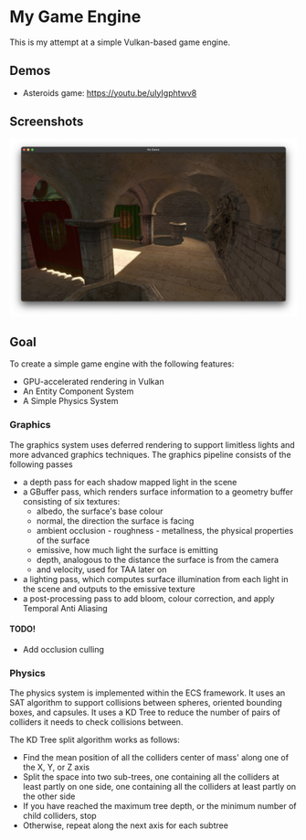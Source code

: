# My Game Engine

This is my attempt at a simple Vulkan-based game engine.

## Demos

- Asteroids game: https://youtu.be/uIyIgphtwv8

## Screenshots

![Shadow Mapping in Sponza Scene](screenshots/Sponza.png)

## Goal

To create a simple game engine with the following features:
- GPU-accelerated rendering in Vulkan
- An Entity Component System
- A Simple Physics System


### Graphics

The graphics system uses deferred rendering to support limitless lights and more advanced graphics techniques.
The graphics pipeline consists of the following passes
- a depth pass for each shadow mapped light in the scene
- a GBuffer pass, which renders surface information to a geometry buffer consisting of six textures:
    - albedo, the surface's base colour
    - normal, the direction the surface is facing
    - ambient occlusion - roughness - metallness, the physical properties of the surface
    - emissive, how much light the surface is emitting
    - depth, analogous to the distance the surface is from the camera
    - and velocity, used for TAA later on
- a lighting pass, which computes surface illumination from each light in the scene and outputs to the emissive texture
- a post-processing pass to add bloom, colour correction, and apply Temporal Anti Aliasing

#### TODO!
- Add occlusion culling

### Physics

The physics system is implemented within the ECS framework. It uses an SAT algorithm to support collisions between spheres, oriented bounding boxes, and capsules. It uses a KD Tree to reduce the number of pairs of colliders it needs to check collisions between.

The KD Tree split algorithm works as follows:
- Find the mean position of all the colliders center of mass' along one of the X, Y, or Z axis
- Split the space into two sub-trees, one containing all the colliders at least partly on one side, one containing all the colliders at least partly on the other side
- If you have reached the maximum tree depth, or the minimum number of child colliders, stop
- Otherwise, repeat along the next axis for each subtree
